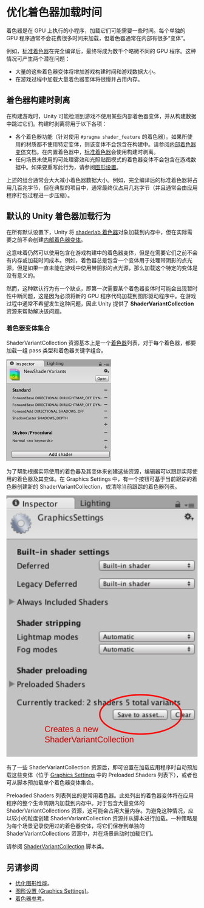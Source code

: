 # 优化着色器加载时间

着色器是在 GPU 上执行的小程序，加载它们可能需要一些时间。每个单独的 GPU 程序通常不会花费很多时间来加载，但着色器通常在内部有很多“变体”。

例如，[标准着色器](shader-StandardShader.html)在完全编译后，最终将成为数千个略微不同的 GPU 程序。这种情况可产生两个潜在问题：

* 大量的这些着色器变体将增加游戏构建时间和游戏数据大小。
* 在游戏过程中加载大量着色器变体将很慢并占用内存。


## 着色器构建时剥离

在构建游戏时，Unity 可能检测到游戏不使用某些内部着色器变体，并从构建数据中跳过它们。构建时剥离将用于以下各项：

* 各个着色器功能（针对使用 `#pragma shader_feature` 的着色器）。如果所使用的材质都不使用特定变体，则该变体不会包含在构建中。请参阅[内部着色器变体](SL-MultipleProgramVariants.html)文档。在内置着色器中，[标准着色器](shader-StandardShader.html)会使用构建时剥离。
* 任何场景未使用的可处理雾效和光照贴图模式的着色器变体不会包含在游戏数据中。如果要重写此行为，请参阅[图形设置](class-GraphicsSettings.html)。

上述的组合通常会大大减小着色器数据大小。例如，完全编译后的标准着色器将占用几百兆字节，但在典型的项目中，通常最终仅占用几兆字节（并且通常会由应用程序打包过程进一步压缩）。


## 默认的 Unity 着色器加载行为

在所有默认设置下，Unity 将 [shaderlab 着色器](SL-Shader.html)对象加载到内存中，但在实际需要之前不会创建[内部着色器变体](SL-MultipleProgramVariants.html)。

这意味着仍然可以使用包含在游戏构建中的着色器变体，但是在需要它们之前不会有内存或加载时间成本。例如，着色器总是包含一个变体用于处理带阴影的点光源，但是如果一直未能在游戏中使用带阴影的点光源，那么加载这个特定的变体是没有意义的。

然而，这种默认行为有一个缺点，即第一次需要某个着色器变体时可能会出现暂时性中断问题，这是因为必须将新的 GPU 程序代码加载到图形驱动程序中。在游戏过程中通常不希望发生这种问题，因此 Unity 提供了 **ShaderVariantCollection** 资源来帮助解决该问题。


### 着色器变体集合

ShaderVariantCollection 资源基本上是一个[着色器](class-Shader.html)列表，对于每个着色器，都要加载一组 pass 类型和着色器关键字组合。

![着色器变体集合检视面板 (Inspector)](../uploads/Main/ShaderVariantCollection.png)

为了帮助根据实际使用的着色器及其变体来创建这些资源，编辑器可以跟踪实际使用的着色器及其变体。在 Graphics Settings 中，有一个按钮可基于当前跟踪的着色器创建新的 ShaderVariantCollection，或清除当前跟踪的着色器列表。

![基于编辑器使用的着色器创建 ShaderVariantCollection](../uploads/Main/GraphicsSettings-NewVariantCollection.svg)


有了一些 ShaderVariantCollection 资源后，即可设置在加载应用程序时自动预加载这些变体（位于 [Graphics Settings](class-GraphicsSettings.html) 中的 Preloaded Shaders 列表下），或者也可从脚本预加载单个着色器变体集合。

Preloaded Shaders 列表列出的是常用着色器。此处列出的着色器变体将在应用程序的整个生命周期内加载到内存中。对于包含大量变体的 ShaderVariantCollections 资源，这可能会占用大量内存。为避免这种情况，应以较小的粒度创建 ShaderVariantCollection 资源并从脚本进行加载。一种策略是为每个场景记录使用过的着色器变体，将它们保存到单独的 ShaderVariantCollections 资源中，并在场景启动时加载它们。

请参阅 [ShaderVariantCollection](../ScriptReference/ShaderVariantCollection.html) 脚本类。



## 另请参阅

* [优化图形性能](OptimizingGraphicsPerformance.html)。
* [图形设置 (Graphics Settings)](class-GraphicsSettings.html)。
* [着色器参考](SL-Shader.html)。
